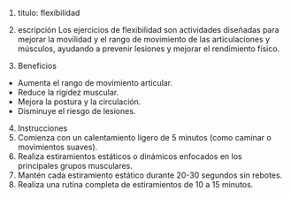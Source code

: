 1. titulo: flexibilidad

2. escripción
Los ejercicios de flexibilidad son actividades diseñadas para mejorar la movilidad y el rango de movimiento de las articulaciones y músculos, ayudando a prevenir lesiones y mejorar el rendimiento físico.

3. Beneficios
- Aumenta el rango de movimiento articular.
- Reduce la rigidez muscular.
- Mejora la postura y la circulación.
- Disminuye el riesgo de lesiones.

4. Instrucciones
1. Comienza con un calentamiento ligero de 5 minutos (como caminar o movimientos suaves).
2. Realiza estiramientos estáticos o dinámicos enfocados en los principales grupos musculares.
3. Mantén cada estiramiento estático durante 20-30 segundos sin rebotes.
4. Realiza una rutina completa de estiramientos de 10 a 15 minutos.